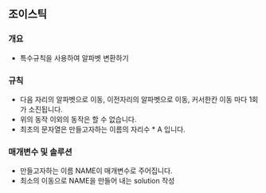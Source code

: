 조이스틱
-----
### 개요
+ 특수규칙을 사용하여 알파벳 변환하기
### 규칙
+ 다음 자리의 알파벳으로 이동, 이전자리의 알파벳으로 이동, 커서한칸 이동 마다 1회가 소진됩니다.
+ 위의 동작 이외의 동작은 할 수 없습니다. 
+ 최초의 문자열은 만들고자하는 이름의 자리수 * A 입니다.
### 매개변수 및 솔루션
+ 만들고자하는 이름 NAME이 매개변수로 주어집니다.
+ 최소의 이동으로 NAME을 만들어 내는 solution 작성
